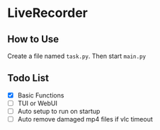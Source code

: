 # LiveRecorder

## How to Use

Create a file named `task.py`. Then start `main.py`

## Todo List

-   [x] Basic Functions
-   [ ] TUI or WebUI
-   [ ] Auto setup to run on startup
-   [ ] Auto remove damaged mp4 files if vlc timeout